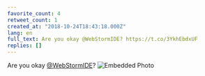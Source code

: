 ```yaml
---
favorite_count: 4
retweet_count: 1
created_at: "2018-10-24T18:43:18.000Z"
lang: en
full_text: Are you okay @WebStormIDE? https://t.co/3YkhEbdxUF
replies: []
---
```


Are you okay [@WebStormIDE](https://twitter.com/WebStormIDE)?
![Embedded Photo](https://twitter-media-coderbyheart.s3.eu-north-1.amazonaws.com/1055167866092314625-DqS1jyZWsAAOZjr.jpg)
